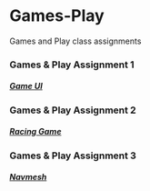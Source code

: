 # Games-Play
Games and Play class assignments 

### Games & Play Assignment 1
##### [Game UI](https://github.com/NoufAlnuaimi/Games-Play/blob/Assignments/README.md)


### Games & Play Assignment 2
##### [Racing Game](https://github.com/NoufAlnuaimi/Games-Play/blob/main/Racing%20car%20game)


### Games & Play Assignment 3
##### [Navmesh](https://github.com/NoufAlnuaimi/Games-Play/blob/main/Racing%20car%20game)
